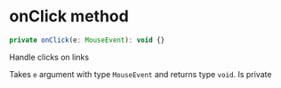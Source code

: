 # onClick method

```js
private onClick(e: MouseEvent): void {}
```

Handle clicks on links

Takes `e` argument with type `MouseEvent` and returns type `void`. Is private
